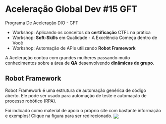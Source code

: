 # Aceleração Global Dev #15 GFT

Programa De Aceleração DIO - GFT

- Workshop: Aplicando os conceitos da **certificação** CTFL na prática
- Workshop: **Soft-Skills** em Qualidade - A Excelência Começa dentro de Você
- Workshop: Automação de APIs utilizando **Robot Framework**

A Aceleração contou com grandes mulheres passando muito conhecimentos sobre a área de **QA** desenvolvendo **dinâmicas de grupo**.

## Robot Framework
Robot Framework é uma estrutura de automação genérica de código aberto. Ele pode ser usado para automação de teste e automação de processo robótico (RPA).

Foi indicado como material de apoio o próprio site com bastante informação e exemplos! Clique na figura para ser redirecionado.
[<img align="center" src="https://img.shields.io/badge/-Robot Framework-000000?logo=RobotFramework&logoColor=white&style=flat">](https://robotframework.org/)



